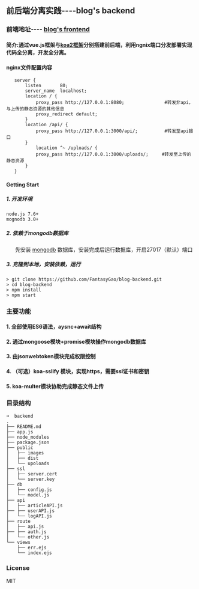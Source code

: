 
## 前后端分离实践----blog's backend
### 前端地址---- [blog's frontend](https://github.com/FantasyGao/blog-frontend.git)

#### 简介:通过vue.js框架与[koa2框架](https://github.com/FantasyGao/koa2.git)分别搭建前后端，利用ngnix端口分发部署实现代码全分离，开发全分离。

#### nginx文件配置内容
 ```
	server {
		listen       80;
		server_name  localhost;
		location / {
		    proxy_pass http://127.0.0.1:8080;               #转发非api，与上传的静态资源的其他信息 
		    proxy_redirect default;
		}
		location /api/ {
		    proxy_pass http://127.0.0.1:3000/api/;          #转发至api接口
		}
			location ^~ /uploads/ {
		    proxy_pass http://127.0.0.1:3000/uploads/;     #转发至上传的静态资源
		}
	}
 ```

#### Getting Start

##### 1. 开发环境
 ```
node.js 7.6+
mognodb 3.0+
```
##### 2. 依赖于mongodb数据库
       先安装 [mongodb](https://www.mongodb.com/) 数据库，安装完成后运行数据库，开启27017（默认）端口
##### 3. 克隆到本地，安装依赖，运行
```
> git clone https://github.com/FantasyGao/blog-backend.git
> cd blog-backend
> npm install 
> npm start
```
### 主要功能

#### 1. 全部使用ES6语法，aysnc+await结构
#### 2. 通过mongoose模块+promise模块操作mongodb数据库
#### 3. 由jsonwebtoken模块完成权限控制
#### 4. （可选）koa-sslify 模块，实现https，需要ssl证书和密钥
#### 5. koa-multer模块协助完成静态文件上传

### 目录结构

```
➜  backend
.
├── README.md
├── app.js
├── node_modules
├── package.json
├── public
│   ├── images
│   ├── dist
│   └── upoloads
├── ssl
│   ├── server.cert
│   └── server.key
├── db
│   ├── config.js
│   └── model.js
├── api
│   ├── articleAPI.js
├── ├── userAPI.js
│   └── logAPI.js
├── route
│   ├── api.js
├── ├── auth.js
│   └── other.js
└── views
    ├── err.ejs
    └── index.ejs

```

### License
MIT
